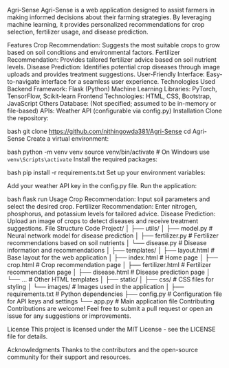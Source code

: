Agri-Sense
Agri-Sense is a web application designed to assist farmers in making informed decisions about their farming strategies. By leveraging machine learning, it provides personalized recommendations for crop selection, fertilizer usage, and disease prediction.

Features
Crop Recommendation: Suggests the most suitable crops to grow based on soil conditions and environmental factors.
Fertilizer Recommendation: Provides tailored fertilizer advice based on soil nutrient levels.
Disease Prediction: Identifies potential crop diseases through image uploads and provides treatment suggestions.
User-Friendly Interface: Easy-to-navigate interface for a seamless user experience.
Technologies Used
Backend
Framework: Flask (Python)
Machine Learning Libraries: PyTorch, TensorFlow, Scikit-learn
Frontend
Technologies: HTML, CSS, Bootstrap, JavaScript
Others
Database: (Not specified; assumed to be in-memory or file-based)
APIs: Weather API (configurable via config.py)
Installation
Clone the repository:

bash
git clone https://github.com/nithingowda381/Agri-Sense
cd Agri-Sense
Create a virtual environment:

bash
python -m venv venv
source venv/bin/activate  # On Windows use `venv\Scripts\activate`
Install the required packages:

bash
pip install -r requirements.txt
Set up your environment variables:

Add your weather API key in the config.py file.
Run the application:

bash
flask run
Usage
Crop Recommendation: Input soil parameters and select the desired crop.
Fertilizer Recommendation: Enter nitrogen, phosphorus, and potassium levels for tailored advice.
Disease Prediction: Upload an image of crops to detect diseases and receive treatment suggestions.
File Structure
Code
Project/
│
├── utils/
│   ├── model.py          # Neural network model for disease prediction
│   ├── fertilizer.py     # Fertilizer recommendations based on soil nutrients
│   └── disease.py        # Disease information and recommendations
│
├── templates/
│   ├── layout.html       # Base layout for the web application
│   ├── index.html        # Home page
│   ├── crop.html         # Crop recommendation page
│   ├── fertilizer.html   # Fertilizer recommendation page
│   ├── disease.html      # Disease prediction page
│   └── ...               # Other HTML templates
│
├── static/
│   ├── css/              # CSS files for styling
│   └── images/           # Images used in the application
│
├── requirements.txt      # Python dependencies
├── config.py             # Configuration file for API keys and settings
└── app.py                # Main application file
Contributing
Contributions are welcome! Feel free to submit a pull request or open an issue for any suggestions or improvements.

License
This project is licensed under the MIT License - see the LICENSE file for details.

Acknowledgments
Thanks to the contributors and the open-source community for their support and resources.
